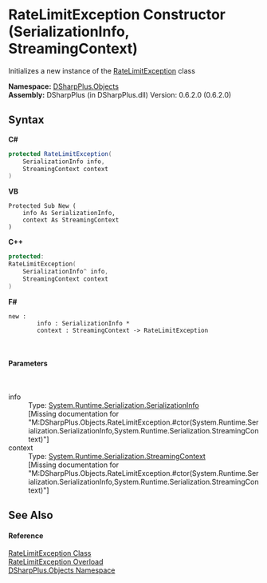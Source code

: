 # RateLimitException Constructor (SerializationInfo, StreamingContext)
 

Initializes a new instance of the <a href="23658f3e-ff5c-d4fd-19db-ce6304eeb8f2">RateLimitException</a> class

**Namespace:**&nbsp;<a href="b70db947-75ff-488f-5245-350c6ca1e522">DSharpPlus.Objects</a><br />**Assembly:**&nbsp;DSharpPlus (in DSharpPlus.dll) Version: 0.6.2.0 (0.6.2.0)

## Syntax

**C#**<br />
``` C#
protected RateLimitException(
	SerializationInfo info,
	StreamingContext context
)
```

**VB**<br />
``` VB
Protected Sub New ( 
	info As SerializationInfo,
	context As StreamingContext
)
```

**C++**<br />
``` C++
protected:
RateLimitException(
	SerializationInfo^ info, 
	StreamingContext context
)
```

**F#**<br />
``` F#
new : 
        info : SerializationInfo * 
        context : StreamingContext -> RateLimitException
```

<br />

#### Parameters
&nbsp;<dl><dt>info</dt><dd>Type: <a href="http://msdn2.microsoft.com/en-us/library/a9b6042e" target="_blank">System.Runtime.Serialization.SerializationInfo</a><br />\[Missing <param name="info"/> documentation for "M:DSharpPlus.Objects.RateLimitException.#ctor(System.Runtime.Serialization.SerializationInfo,System.Runtime.Serialization.StreamingContext)"\]</dd><dt>context</dt><dd>Type: <a href="http://msdn2.microsoft.com/en-us/library/t16abws5" target="_blank">System.Runtime.Serialization.StreamingContext</a><br />\[Missing <param name="context"/> documentation for "M:DSharpPlus.Objects.RateLimitException.#ctor(System.Runtime.Serialization.SerializationInfo,System.Runtime.Serialization.StreamingContext)"\]</dd></dl>

## See Also


#### Reference
<a href="23658f3e-ff5c-d4fd-19db-ce6304eeb8f2">RateLimitException Class</a><br /><a href="5c0a0794-178f-4c5d-b414-289659ea4157">RateLimitException Overload</a><br /><a href="b70db947-75ff-488f-5245-350c6ca1e522">DSharpPlus.Objects Namespace</a><br />